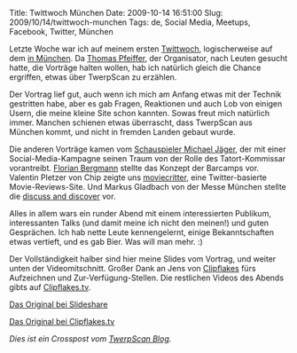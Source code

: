 Title: Twittwoch München
Date: 2009-10-14 16:51:00
Slug: 2009/10/14/twittwoch-munchen
Tags: de, Social Media, Meetups, Facebook, Twitter, München


Letzte Woche war ich auf meinem ersten [Twittwoch][1], logischerweise auf dem
[in München][2]. Da [Thomas Pfeiffer][3], der Organisator, nach Leuten gesucht
hatte, die Vorträge halten wollen, hab ich natürlich gleich die Chance
ergriffen, etwas über TwerpScan zu erzählen.

Der Vortrag lief gut, auch wenn ich mich am Anfang etwas mit der Technik
gestritten habe, aber es gab Fragen, Reaktionen und auch Lob von einigen
Usern, die meine kleine Site schon kannten. Sowas freut mich natürlich immer.
Manchen schienen etwas überrascht, dass TwerpScan aus München kommt, und nicht
in fremden Landen gebaut wurde.

Die anderen Vorträge kamen vom [Schauspieler Michael Jäger][4], der mit einer
Social-Media-Kampagne seinen Traum von der Rolle des Tatort-Kommissar
vorantreibt. [Florian Bergmann][5] stellte das Konzept der Barcamps vor.
Valentin Pletzer von Chip zeigte uns [moviecritter][6], eine Twitter-basierte
Movie-Reviews-Site. Und Markus Gladbach von der Messe München stellte die
[discuss and discover][7] vor.

Alles in allem wars ein runder Abend mit einem interessierten Publikum,
interessanten Talks (und damit meine ich nicht den meinen!) und guten
Gesprächen. Ich hab nette Leute kennengelernt, einige Bekanntschaften etwas
vertieft, und es gab Bier. Was will man mehr. :)

Der Vollständigkeit halber sind hier meine Slides vom Vortrag, und weiter
unten der Videomitschnitt. Großer Dank an Jens von [Clipflakes][8] fürs
Aufzeichnen und Zur-Verfügung-Stellen. Die restlichen Videos des Abends gibts
auf [Clipflakes.tv][9].


[Das Original bei Slideshare][10]


[Das Original bei Clipflakes.tv][11]

_Dies ist ein Crosspost vom [TwerpScan Blog][12]._

   [1]: http://twittwoch.de/
   [2]: http://www.twittwoch.de/blog/2009/09/23/7okt
   [3]: http://twitter.com/codeispoetry
   [4]: http://www.michaeljaeger.tv/
   [5]: http://www.flobbymedia.de/blog/
   [6]: http://moviecritter.com/
   [7]: http://www.discuss-discover.com/
   [8]: http://clipflakes.tv
   [9]: http://clipflakes.tv/program/show/2475-Twittwoch_in_M%C3%BCnchen_am_07-10-2009
   [10]: http://www.slideshare.net/czottmann/vorstellung-twerpscan-2162147
   [11]: http://clipflakes.tv/clipshow/2475-Twittwoch_M%C3%BCnchen_07-10-2009_Carlo_Zottmann?jid=3
   [12]: http://blog.twerpscan.com/post/212080488/twittwoch-munchen
